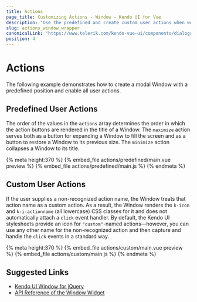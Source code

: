 ```yaml
---
title: Actions
page_title: Customizing Actions - Window - Kendo UI for Vue
description: "Use the predefined and create custom user actions when working with the Kendo UI Window wrapper for Vue."
slug: actions_window_wrapper
canonicalLink: "https://www.telerik.com/kendo-vue-ui/components/dialogs/window/"
position: 4
---
```


<div><WrapperBanner link="/kendo-vue-ui/components/dialogs/window"></WrapperBanner></div>    

# Actions

The following example demonstrates how to create a modal Window with a predefined position and enable all user actions.

## Predefined User Actions

The order of the values in the `actions` array determines the order in which the action buttons are rendered in the title of a Window. The `maximize` action serves both as a button for expanding a Window to fill the screen and as a button to restore a Window to its previous size. The `minimize` action collapses a Window to its title.

{% meta height:370 %}
{% embed_file actions/predefined/main.vue preview %}
{% embed_file actions/predefined/main.js %}
{% endmeta %}

## Custom User Actions

If the user supplies a non-recognized action name, the Window treats that action name as a custom action. As a result, the Window renders the `k-icon` and `k-i-actionname` (all lowercase) CSS classes for it and does not automatically attach a `click` event handler. By default, the Kendo UI stylesheets provide an icon for `"custom"`-named actions&mdash;however, you can use any other name for the non-recognized action and then capture and handle the `click` events in a standard way.

{% meta height:370 %}
{% embed_file actions/custom/main.vue preview %}
{% embed_file actions/custom/main.js %}
{% endmeta %}

## Suggested Links

* [Kendo UI Window for jQuery](https://docs.telerik.com/kendo-ui/controls/layout/window/overview)
* [API Reference of the Window Widget](https://docs.telerik.com/kendo-ui/api/javascript/ui/window)
